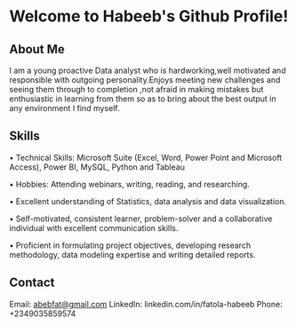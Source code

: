 # Welcome to Habeeb's Github Profile!

## About Me
I am a young proactive Data analyst who is hardworking,well motivated and responsible with outgoing personality.Enjoys meeting new challenges and seeing them through to completion ,not afraid in making mistakes but enthusiastic in learning from them so as to bring about the best output in any environment I find myself.

## Skills
• Technical Skills: Microsoft Suite (Excel, Word, Power Point and Microsoft Access), Power BI, MySQL, Python and Tableau

• Hobbies: Attending webinars, writing, reading, and researching.

• Excellent understanding of Statistics, data analysis and data visualization.

• Self-motivated, consistent learner, problem-solver and a collaborative individual with excellent communication skills.

• Proficient in formulating project objectives, developing research methodology, data modeling expertise and writing detailed reports.

## Contact
Email: abebfat@gmail.com
LinkedIn: linkedin.com/in/fatola-habeeb
Phone: +2349035859574
